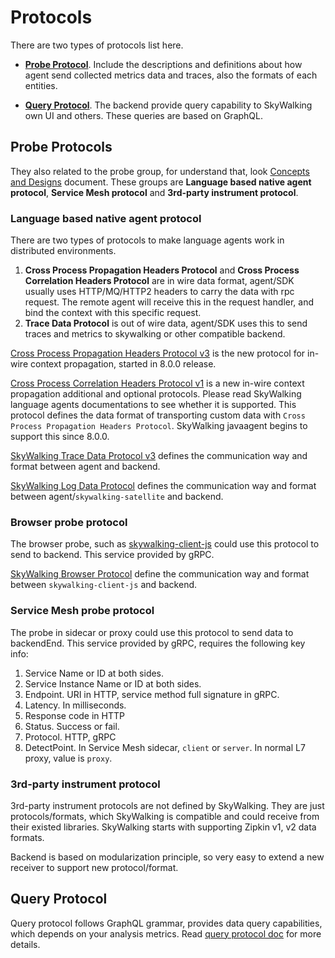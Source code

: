 # Protocols
There are two types of protocols list here. 

- [**Probe Protocol**](#probe-protocols). Include the descriptions and definitions about how agent send collected metrics data and traces, also the formats of each entities.

- [**Query Protocol**](#query-protocol). The backend provide query capability to SkyWalking own UI and others. These queries are based on GraphQL.


## Probe Protocols
They also related to the probe group, for understand that, look [Concepts and Designs](../concepts-and-designs/README.md) document.
These groups are **Language based native agent protocol**, **Service Mesh protocol** and **3rd-party instrument protocol**.

### Language based native agent protocol
There are two types of protocols to make language agents work in distributed environments.
1. **Cross Process Propagation Headers Protocol** and **Cross Process Correlation Headers Protocol** are in wire data format, 
agent/SDK usually uses HTTP/MQ/HTTP2 headers
to carry the data with rpc request. The remote agent will receive this in the request handler, and bind the context 
with this specific request.
1. **Trace Data Protocol** is out of wire data, agent/SDK uses this to send traces and metrics to skywalking or other
compatible backend. 

[Cross Process Propagation Headers Protocol v3](Skywalking-Cross-Process-Propagation-Headers-Protocol-v3.md) is the new protocol for 
in-wire context propagation, started in 8.0.0 release.

[Cross Process Correlation Headers Protocol v1](Skywalking-Cross-Process-Correlation-Headers-Protocol-v1.md) is a new in-wire context propagation additional and optional protocols. 
Please read SkyWalking language agents documentations to see whether it is supported. 
This protocol defines the data format of transporting custom data with `Cross Process Propagation Headers Protocol`.
SkyWalking javaagent begins to support this since 8.0.0.

[SkyWalking Trace Data Protocol v3](Trace-Data-Protocol-v3.md) defines the communication way and format between agent and backend.

[SkyWalking Log Data Protocol](Log-Data-Protocol.md) defines the communication way and format between agent/`skywalking-satellite` and backend.

### Browser probe protocol

The browser probe, such as  [skywalking-client-js](https://github.com/apache/skywalking-client-js) could use this protocol to send to backend. This service provided by gRPC.

[SkyWalking Browser Protocol](Browser-Protocol.md) define the communication way and format between `skywalking-client-js` and backend.

### Service Mesh probe protocol
The probe in sidecar or proxy could use this protocol to send data to backendEnd. This service provided by gRPC, requires 
the following key info:

1. Service Name or ID at both sides.
1. Service Instance Name or ID at both sides.
1. Endpoint. URI in HTTP, service method full signature in gRPC.
1. Latency. In milliseconds.
1. Response code in HTTP
1. Status. Success or fail.
1. Protocol. HTTP, gRPC
1. DetectPoint. In Service Mesh sidecar, `client` or `server`. In normal L7 proxy, value is `proxy`.


### 3rd-party instrument protocol
3rd-party instrument protocols are not defined by SkyWalking. They are just protocols/formats, which SkyWalking is compatible and
could receive from their existed libraries. SkyWalking starts with supporting Zipkin v1, v2 data formats.

Backend is based on modularization principle, so very easy to extend a new receiver to support new protocol/format.

## Query Protocol
Query protocol follows GraphQL grammar, provides data query capabilities, which depends on your analysis metrics.
Read [query protocol doc](query-protocol.md) for more details.
